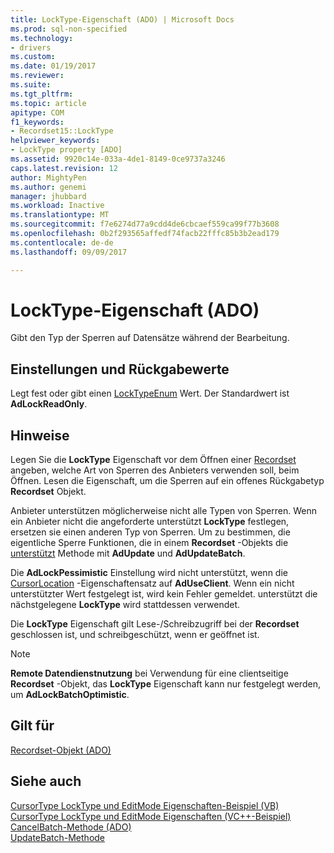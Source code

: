```yaml
---
title: LockType-Eigenschaft (ADO) | Microsoft Docs
ms.prod: sql-non-specified
ms.technology:
- drivers
ms.custom: 
ms.date: 01/19/2017
ms.reviewer: 
ms.suite: 
ms.tgt_pltfrm: 
ms.topic: article
apitype: COM
f1_keywords:
- Recordset15::LockType
helpviewer_keywords:
- LockType property [ADO]
ms.assetid: 9920c14e-033a-4de1-8149-0ce9737a3246
caps.latest.revision: 12
author: MightyPen
ms.author: genemi
manager: jhubbard
ms.workload: Inactive
ms.translationtype: MT
ms.sourcegitcommit: f7e6274d77a9cdd4de6cbcaef559ca99f77b3608
ms.openlocfilehash: 0b2f293565affedf74facb22fffc85b3b2ead179
ms.contentlocale: de-de
ms.lasthandoff: 09/09/2017

---
```

# <a name="locktype-property-ado"></a>LockType-Eigenschaft (ADO)
Gibt den Typ der Sperren auf Datensätze während der Bearbeitung.  
  
## <a name="settings-and-return-values"></a>Einstellungen und Rückgabewerte  
 Legt fest oder gibt einen [LockTypeEnum](../../../ado/reference/ado-api/locktypeenum.md) Wert. Der Standardwert ist **AdLockReadOnly**.  
  
## <a name="remarks"></a>Hinweise  
 Legen Sie die **LockType** Eigenschaft vor dem Öffnen einer [Recordset](../../../ado/reference/ado-api/recordset-object-ado.md) angeben, welche Art von Sperren des Anbieters verwenden soll, beim Öffnen. Lesen die Eigenschaft, um die Sperren auf ein offenes Rückgabetyp **Recordset** Objekt.  
  
 Anbieter unterstützen möglicherweise nicht alle Typen von Sperren. Wenn ein Anbieter nicht die angeforderte unterstützt **LockType** festlegen, ersetzen sie einen anderen Typ von Sperren. Um zu bestimmen, die eigentliche Sperre Funktionen, die in einem **Recordset** -Objekts die [unterstützt](../../../ado/reference/ado-api/supports-method.md) Methode mit **AdUpdate** und **AdUpdateBatch**.  
  
 Die **AdLockPessimistic** Einstellung wird nicht unterstützt, wenn die [CursorLocation](../../../ado/reference/ado-api/cursorlocation-property-ado.md) -Eigenschaftensatz auf **AdUseClient**. Wenn ein nicht unterstützter Wert festgelegt ist, wird kein Fehler gemeldet. unterstützt die nächstgelegene **LockType** wird stattdessen verwendet.  
  
 Die **LockType** Eigenschaft gilt Lese-/Schreibzugriff bei der **Recordset** geschlossen ist, und schreibgeschützt, wenn er geöffnet ist.  
  
> [!NOTE]
>  **Remote Datendienstnutzung** bei Verwendung für eine clientseitige **Recordset** -Objekt, das **LockType** Eigenschaft kann nur festgelegt werden, um **AdLockBatchOptimistic**.  
  
## <a name="applies-to"></a>Gilt für  
 [Recordset-Objekt (ADO)](../../../ado/reference/ado-api/recordset-object-ado.md)  
  
## <a name="see-also"></a>Siehe auch  
 [CursorType LockType und EditMode Eigenschaften-Beispiel (VB)](../../../ado/reference/ado-api/cursortype-locktype-and-editmode-properties-example-vb.md)   
 [CursorType LockType und EditMode Eigenschaften (VC++-Beispiel)](../../../ado/reference/ado-api/cursortype-locktype-and-editmode-properties-example-vc.md)   
 [CancelBatch-Methode (ADO)](../../../ado/reference/ado-api/cancelbatch-method-ado.md)   
 [UpdateBatch-Methode](../../../ado/reference/ado-api/updatebatch-method.md)

